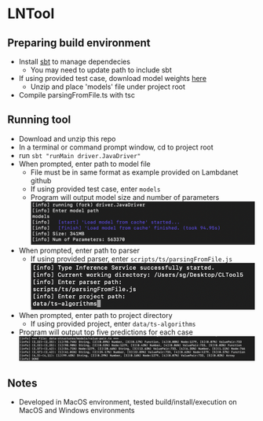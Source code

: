 # LNTool

## Preparing build environment
- Install [sbt](https://www.scala-sbt.org/download.html) to manage dependecies 
  - You may need to update path to include sbt
- If using provided test case, download model weights [here](https://drive.google.com/file/d/1NvEVQ4-5tC3Nc-Mzpu3vYeyEcaM_zEgV/view?usp=sharing)
  - Unzip and place 'models' file under project root
- Compile parsingFromFile.ts with tsc

## Running tool
- Download and unzip this repo
- In a terminal or command prompt window, cd to project root
- run `sbt "runMain driver.JavaDriver"`
- When prompted, enter path to model file
  - File must be in same format as example provided on Lambdanet github
  - If using provided test case, enter `models`
  - Program will output model size and number of parameters
![Input](images/model.png)
- When prompted, enter path to parser
  - If using provided parser, enter `scripts/ts/parsingFromFile.js`
![Input](images/parsing.png)
- When prompted, enter path to project directory
  - If using provided project, enter `data/ts-algorithms`
- Program will output top five predictions for each case
![Input](images/result.png)

## Notes
- Developed in MacOS environment, tested build/install/execution on MacOS and Windows environments
